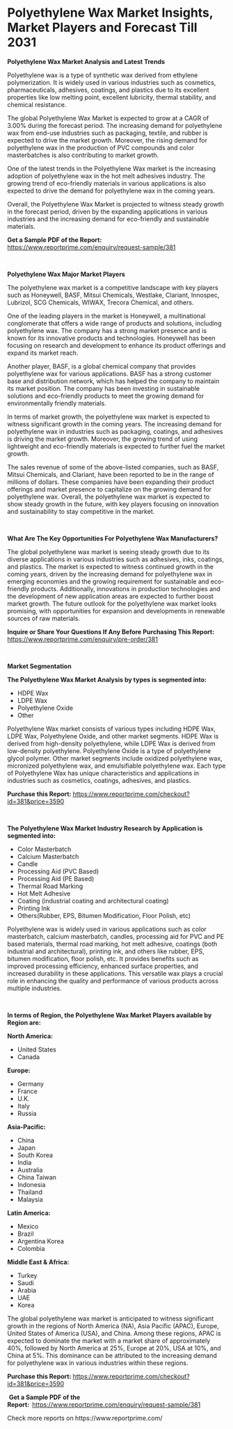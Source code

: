 <p><h1>Polyethylene Wax Market Insights, Market Players and Forecast Till 2031</h1></p><p><strong>Polyethylene Wax Market Analysis and Latest Trends</strong></p>
<p><p>Polyethylene wax is a type of synthetic wax derived from ethylene polymerization. It is widely used in various industries such as cosmetics, pharmaceuticals, adhesives, coatings, and plastics due to its excellent properties like low melting point, excellent lubricity, thermal stability, and chemical resistance.</p><p>The global Polyethylene Wax Market is expected to grow at a CAGR of 3.00% during the forecast period. The increasing demand for polyethylene wax from end-use industries such as packaging, textile, and rubber is expected to drive the market growth. Moreover, the rising demand for polyethylene wax in the production of PVC compounds and color masterbatches is also contributing to market growth.</p><p>One of the latest trends in the Polyethylene Wax market is the increasing adoption of polyethylene wax in the hot melt adhesives industry. The growing trend of eco-friendly materials in various applications is also expected to drive the demand for polyethylene wax in the coming years.</p><p>Overall, the Polyethylene Wax Market is projected to witness steady growth in the forecast period, driven by the expanding applications in various industries and the increasing demand for eco-friendly and sustainable materials.</p></p>
<p><strong>Get a Sample PDF of the Report:&nbsp;</strong> <a href="https://www.reportprime.com/enquiry/request-sample/381">https://www.reportprime.com/enquiry/request-sample/381</a></p>
<p>&nbsp;</p>
<p><strong>Polyethylene Wax Major Market Players</strong></p>
<p><p>The polyethylene wax market is a competitive landscape with key players such as Honeywell, BASF, Mitsui Chemicals, Westlake, Clariant, Innospec, Lubrizol, SCG Chemicals, WIWAX, Trecora Chemical, and others. </p><p>One of the leading players in the market is Honeywell, a multinational conglomerate that offers a wide range of products and solutions, including polyethylene wax. The company has a strong market presence and is known for its innovative products and technologies. Honeywell has been focusing on research and development to enhance its product offerings and expand its market reach.</p><p>Another player, BASF, is a global chemical company that provides polyethylene wax for various applications. BASF has a strong customer base and distribution network, which has helped the company to maintain its market position. The company has been investing in sustainable solutions and eco-friendly products to meet the growing demand for environmentally friendly materials.</p><p>In terms of market growth, the polyethylene wax market is expected to witness significant growth in the coming years. The increasing demand for polyethylene wax in industries such as packaging, coatings, and adhesives is driving the market growth. Moreover, the growing trend of using lightweight and eco-friendly materials is expected to further fuel the market growth.</p><p>The sales revenue of some of the above-listed companies, such as BASF, Mitsui Chemicals, and Clariant, have been reported to be in the range of millions of dollars. These companies have been expanding their product offerings and market presence to capitalize on the growing demand for polyethylene wax. Overall, the polyethylene wax market is expected to show steady growth in the future, with key players focusing on innovation and sustainability to stay competitive in the market.</p></p>
<p>&nbsp;</p>
<p><strong>What Are The Key Opportunities For Polyethylene Wax Manufacturers?</strong></p>
<p><p>The global polyethylene wax market is seeing steady growth due to its diverse applications in various industries such as adhesives, inks, coatings, and plastics. The market is expected to witness continued growth in the coming years, driven by the increasing demand for polyethylene wax in emerging economies and the growing requirement for sustainable and eco-friendly products. Additionally, innovations in production technologies and the development of new application areas are expected to further boost market growth. The future outlook for the polyethylene wax market looks promising, with opportunities for expansion and developments in renewable sources of raw materials.</p></p>
<p><strong>Inquire or Share Your Questions If Any Before Purchasing This Report:</strong> <a href="https://www.reportprime.com/enquiry/pre-order/381">https://www.reportprime.com/enquiry/pre-order/381</a></p>
<p>&nbsp;</p>
<p><strong>Market Segmentation</strong></p>
<p><strong>The Polyethylene Wax Market Analysis by types is segmented into:</strong></p>
<p><ul><li>HDPE Wax</li><li>LDPE Wax</li><li>Polyethylene Oxide</li><li>Other</li></ul></p>
<p><p>Polyethylene Wax market consists of various types including HDPE Wax, LDPE Wax, Polyethylene Oxide, and other market segments. HDPE Wax is derived from high-density polyethylene, while LDPE Wax is derived from low-density polyethylene. Polyethylene Oxide is a type of polyethylene glycol polymer. Other market segments include oxidized polyethylene wax, micronized polyethylene wax, and emulsifiable polyethylene wax. Each type of Polyethylene Wax has unique characteristics and applications in industries such as cosmetics, coatings, adhesives, and plastics.</p></p>
<p><strong>Purchase this Report:&nbsp;</strong><a href="https://www.reportprime.com/checkout?id=381&price=3590">https://www.reportprime.com/checkout?id=381&price=3590</a></p>
<p>&nbsp;</p>
<p><strong>The Polyethylene Wax Market Industry Research by Application is segmented into:</strong></p>
<p><ul><li>Color Masterbatch</li><li>Calcium Masterbatch</li><li>Candle</li><li>Processing Aid (PVC Based)</li><li>Processing Aid (PE Based)</li><li>Thermal Road Marking</li><li>Hot Melt Adhesive</li><li>Coating (industrial coating and architectural coating)</li><li>Printing Ink</li><li>Others(Rubber, EPS, Bitumen Modification, Floor Polish, etc)</li></ul></p>
<p><p>Polyethylene wax is widely used in various applications such as color masterbatch, calcium masterbatch, candles, processing aid for PVC and PE based materials, thermal road marking, hot melt adhesive, coatings (both industrial and architectural), printing ink, and others like rubber, EPS, bitumen modification, floor polish, etc. It provides benefits such as improved processing efficiency, enhanced surface properties, and increased durability in these applications. This versatile wax plays a crucial role in enhancing the quality and performance of various products across multiple industries.</p></p>
<p>&nbsp;</p>
<p><strong>In terms of Region, the Polyethylene Wax Market Players available by Region are:</strong></p>
<p>
    <p> <strong> North America: </strong>
        <ul>
            <li>United States</li>
            <li>Canada</li>
        </ul>
        </p> 
    <p> <strong> Europe: </strong>
        <ul>
            <li>Germany</li>
            <li>France</li>
            <li>U.K.</li>
            <li>Italy</li>
            <li>Russia</li>
        </ul>
        </p> 
    <p> <strong> Asia-Pacific: </strong>
        <ul>
            <li>China</li>
            <li>Japan</li>
            <li>South Korea</li>
            <li>India</li>
            <li>Australia</li>
            <li>China Taiwan</li>
            <li>Indonesia</li>
            <li>Thailand</li>
            <li>Malaysia</li>
        </ul>
        </p> 
    <p> <strong> Latin America: </strong>
        <ul>
            <li>Mexico</li>
            <li>Brazil</li>
            <li>Argentina Korea</li>
            <li>Colombia</li>
        </ul>
        </p> 
    <p> <strong> Middle East & Africa: </strong>
        <ul>
            <li>Turkey</li>
            <li>Saudi</li>
            <li>Arabia</li>
            <li>UAE</li>
            <li>Korea</li>
        </ul>
    </p>
    </p>
<p><p>The global polyethylene wax market is anticipated to witness significant growth in the regions of North America (NA), Asia Pacific (APAC), Europe, United States of America (USA), and China. Among these regions, APAC is expected to dominate the market with a market share of approximately 40%, followed by North America at 25%, Europe at 20%, USA at 10%, and China at 5%. This dominance can be attributed to the increasing demand for polyethylene wax in various industries within these regions.</p></p>
<p><strong>Purchase this Report: </strong><a href="https://www.reportprime.com/checkout?id=381&price=3590">https://www.reportprime.com/checkout?id=381&price=3590</a></p>
<p>&nbsp;<strong>Get a Sample PDF of the Report:&nbsp;&nbsp;</strong><a href="https://www.reportprime.com/enquiry/request-sample/381">https://www.reportprime.com/enquiry/request-sample/381</a></p>
<p><strong></strong></p>
<p>Check more reports on https://www.reportprime.com/</p>